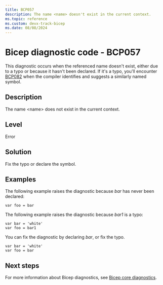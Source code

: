 ```yaml
---
title: BCP057
description: The name <name> doesn't exist in the current context.
ms.topic: reference
ms.custom: devx-track-bicep
ms.date: 08/08/2024
---
```


# Bicep diagnostic code - BCP057

This diagnostic occurs when the referenced name doesn't exist, either due to a typo or because it hasn't been declared. If it's a typo, you'll encounter [BCP082](./bcp082.md) when the compiler identifies and suggests a similarly named symbol.

## Description

The name \<name> does not exist in the current context.

## Level

Error

## Solution

Fix the typo or declare the symbol.

## Examples

The following example raises the diagnostic because _bar_ has never been declared:

```bicep
var foo = bar 
```

The following example raises the diagnostic because _bar1_ is a typo:

```bicep
var bar = 'white'
var foo = bar1 
```

You can fix the diagnostic by declaring _bar_, or fix the typo.

```bicep
var bar = 'white'
var foo = bar 
```

## Next steps

For more information about Bicep diagnostics, see [Bicep core diagnostics](../bicep-core-diagnostics.md).
